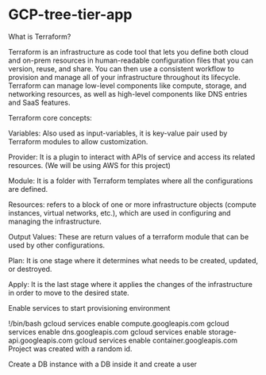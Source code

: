 # GCP-tree-tier-app



What is Terraform?


Terraform is an infrastructure as code tool that lets you define both cloud and on-prem resources in human-readable configuration files that you can version, reuse, and share. You can then use a consistent workflow to provision and manage all of your infrastructure throughout its lifecycle. Terraform can manage low-level components like compute, storage, and networking resources, as well as high-level components like DNS entries and SaaS features.

Terraform core concepts:



Variables: Also used as input-variables, it is key-value pair used by Terraform modules to allow customization.

Provider: It is a plugin to interact with APIs of service and access its related resources. (We will be using AWS for this project)

Module: It is a folder with Terraform templates where all the configurations are defined.

Resources: refers to a block of one or more infrastructure objects (compute instances, virtual networks, etc.), which are used in configuring and managing the infrastructure.

Output Values: These are return values of a terraform module that can be used by other configurations.

Plan: It is one stage where it determines what needs to be created, updated, or destroyed.

Apply: It is the last stage where it applies the changes of the infrastructure in order to move to the desired state.


Enable services to start provisioning environment

!/bin/bash
gcloud services enable compute.googleapis.com
gcloud services enable dns.googleapis.com
gcloud services enable storage-api.googleapis.com
gcloud services enable container.googleapis.com
Project was created with a random id.




Create a DB instance with a DB inside it and create a user
